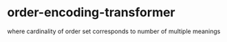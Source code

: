# order-encoding-transformer
where cardinality of order set corresponds to number of multiple meanings 

